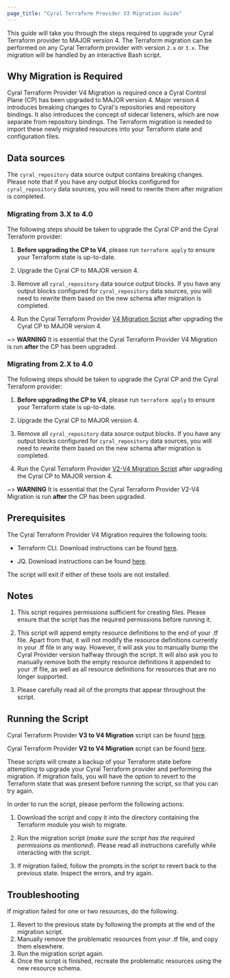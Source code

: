 ```yaml
---
page_title: "Cyral Terraform Provider V3 Migration Guide"
---
```


This guide will take you through the steps required to upgrade your Cyral Terraform provider
to MAJOR version 4. The Terraform migration can be performed on any Cyral Terraform provider with
version `2.x` or `3.x`.
The migration will be handled by an interactive Bash script.

## Why Migration is Required

Cyral Terraform Provider V4 Migration is required once a Cyral Control Plane (CP) has been upgraded to MAJOR version 4.
Major version 4 introduces breaking changes to Cyral's repositories and repository bindings. It also
introduces the concept of sidecar listeners, which are now separate from repository bindings.
The Terraform migration is needed to import these newly migrated resources into your Terraform state and
configuration files.

## Data sources

The `cyral_repository` data source output contains breaking changes. Please note that if you have any output blocks configured
for `cyral_repository` data sources, you will need to rewrite them after migration is completed.

### Migrating from 3.X to 4.0

The following steps should be taken to upgrade the Cyral CP and the Cyral Terraform provider:

1. **Before upgrading the CP to V4**, please run `terraform apply` to ensure your Terraform state is up-to-date.

2. Upgrade the Cyral CP to MAJOR version 4.

3. Remove all `cyral_repository` data source output blocks. If you have any output blocks configured
   for `cyral_repository` data sources, you will need to rewrite them based on the new schema after
   migration is completed.

4. Run the Cyral Terraform Provider [V4 Migration Script](..scripts/4.0-migration.sh) after upgrading
   the Cyral CP to MAJOR version 4.

~> **WARNING** It is essential that the Cyral Terraform Provider V4 Migration is run **after** the CP has been upgraded.

### Migrating from 2.X to 4.0

The following steps should be taken to upgrade the Cyral CP and the Cyral Terraform provider:

1. **Before upgrading the CP to V4**, please run `terraform apply` to ensure your Terraform state is up-to-date.

2. Upgrade the Cyral CP to MAJOR version 4.

3. Remove all `cyral_repository` data source output blocks. If you have any output blocks configured
   for `cyral_repository` data sources, you will need to rewrite them based on the new schema after
   migration is completed.

4. Run the Cyral Terraform Provider [V2-V4 Migration Script](..scripts/2.X-4.0-migration.sh) after upgrading
   the Cyral CP to MAJOR version 4.

~> **WARNING** It is essential that the Cyral Terraform Provider V2-V4 Migration is run **after** the CP has been upgraded.

## Prerequisites

The Cyral Terraform Provider V4 Migration requires the following tools:

- Terraform CLI. Download instructions can be found [here](https://learn.hashicorp.com/tutorials/terraform/install-cli).

- JQ. Download instructions can be found [here](https://stedolan.github.io/jq/download/).

The script will exit if either of these tools are not installed.

## Notes

1. This script requires permissions sufficient for creating files. Please ensure that the script has the required permissions before running it.

2. This script will append empty resource definitions to the end of your .tf file. Apart from that, it will not modify the resource definitions
   currently in your .tf file in any way. However, it will ask you to manually bump the Cyral Provider version halfway through the script.
   It will also ask you to manually remove both the empty resource definitions it appended to your .tf file, as well as all resource definitions
   for resources that are no longer supported.

3. Please carefully read all of the prompts that appear throughout the script.

## Running the Script

Cyral Terraform Provider **V3 to V4 Migration** script can be found [here](https://github.com/cyralinc/terraform-provider-cyral/tree/main/scripts/4.0-migration.sh).

Cyral Terraform Provider **V2 to V4 Migration** script can be found [here](https://github.com/cyralinc/terraform-provider-cyral/tree/main/scripts/2.X-4.0-migration.sh).

These scripts will create a backup of your Terraform state before attempting to upgrade your Cyral Terraform provider and performing the migration.
If migration fails, you will have the option to revert to the Terraform state that was present before running the script, so that you can try again.

In order to run the script, please perform the following actions:

1.  Download the script and copy it into the directory containing the Terraform module you wish to migrate.

2.  Run the migration script (_make sure the script has the required permissions as mentioned_). Please read all instructions carefully while interacting with the script.

3.  If migration failed, follow the prompts in the script to revert back to the previous state. Inspect the errors, and try again.

## Troubleshooting

If migration failed for one or two resources, do the following.

1.  Revert to the previous state by following the prompts at the end of the migration script.
2.  Manually remove the problematic resources from your .tf file, and copy them elsewhere.
3.  Run the migration script again.
4.  Once the script is finished, recreate the problematic resources using the new resource schema.
